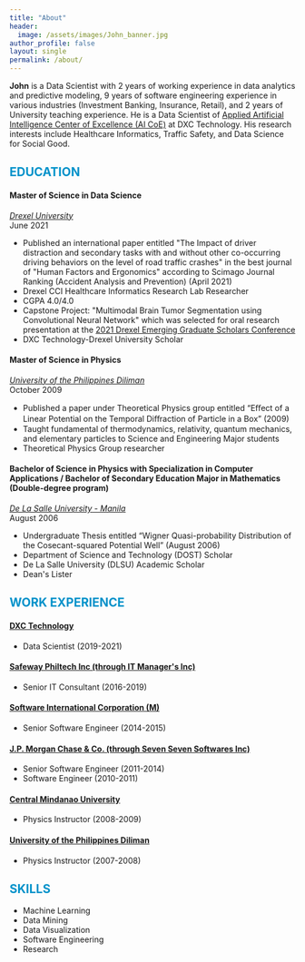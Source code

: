 ```yaml
---
title: "About"
header:
  image: /assets/images/John_banner.jpg
author_profile: false
layout: single
permalink: /about/
---
```

**John** is a Data Scientist with 2 years of working experience in data analytics and predictive modeling, 9 years of software engineering experience in various industries (Investment Banking, Insurance, Retail), and 2 years of University teaching experience. He is a Data Scientist of [Applied Artificial Intelligence Center of Excellence (AI CoE)](https://technical.ly/philly/2019/12/06/drexel-university-applied-artificial-intelligence-studio-dxc-technology/) at DXC Technology. His research interests include Healthcare Informatics, Traffic Safety, and Data Science for Social Good.

## <font color='#0092ca'>EDUCATION</font>


#### Master of Science in Data Science 
*[Drexel University](https://www.drexel.edu/)*<br/>
June 2021
- Published an international paper entitled "The Impact of driver distraction and secondary tasks with and without other co-occurring driving behaviors on the level of road traffic crashes" in the best journal of "Human Factors and Ergonomics" according to Scimago Journal Ranking (Accident Analysis and Prevention) (April 2021)
- Drexel CCI Healthcare Informatics Research Lab Researcher
- CGPA 4.0/4.0
- Capstone Project: "Multimodal Brain Tumor Segmentation using Convolutional Neural Network" which was selected for oral research presentation at the [2021 Drexel Emerging Graduate Scholars Conference](https://drexel.edu/graduatecollege/professional-development/emerging-graduate-scholars-conference/2021-orals/)
- DXC Technology-Drexel University Scholar

#### Master of Science in Physics
*[University of the Philippines Diliman](https://upd.edu.ph/)*<br/>
October 2009 
- Published a paper under Theoretical Physics group entitled “Eﬀect of a Linear Potential on the Temporal Diﬀraction of Particle in a Box” (2009)
- Taught fundamental of thermodynamics, relativity, quantum mechanics, and elementary particles to Science and Engineering Major students
- Theoretical Physics Group researcher 

#### Bachelor of Science in Physics with Specialization in Computer Applications / Bachelor of Secondary Education Major in Mathematics (Double-degree program)
*[De La Salle University - Manila](https://dlsu.edu.ph/)*<br/>
August 2006
- Undergraduate Thesis entitled “Wigner Quasi-probability Distribution of the Cosecant-squared Potential Well” (August 2006)
- Department of Science and Technology (DOST) Scholar
- De La Salle University (DLSU) Academic Scholar
- Dean's Lister


## <font color='#0092ca'>WORK EXPERIENCE</font>

#### [DXC Technology](https://www.dxc.technology/)
- Data Scientist (2019-2021)

#### [Safeway Philtech Inc (through IT Manager's Inc)](https://www.safewayphiltech.com/)
- Senior IT Consultant (2016-2019)

#### [Software International Corporation (M)](https://sicmsb.com)
- Senior Software Engineer (2014-2015)

#### [J.P. Morgan Chase & Co. (through Seven Seven Softwares Inc)](https://www.jpmorganchase.com/)
- Senior Software Engineer (2011-2014)
- Software Engineer (2010-2011)

#### [Central Mindanao University](https://cmu.edu.ph/)
- Physics Instructor (2008-2009)

#### [University of the Philippines Diliman](https://upd.edu.ph/)
- Physics Instructor (2007-2008)


## <font color='#0092ca'>SKILLS</font>
- Machine Learning
- Data Mining
- Data Visualization
- Software Engineering
- Research










